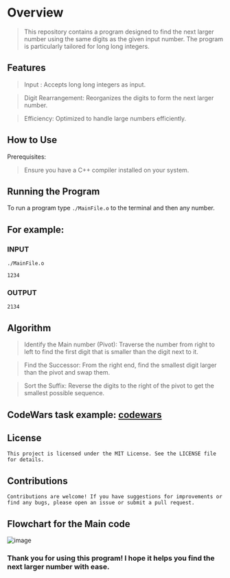 # Overview

> This repository contains a program designed to find the next larger number
using the same digits as the given input number. The program is particularly
tailored for long long integers.


## Features

> Input : Accepts long long integers as input.

> Digit Rearrangement: Reorganizes the digits to form the next larger number.

> Efficiency: Optimized to handle large numbers efficiently.

## How to Use
Prerequisites:

> Ensure you have a C++ compiler installed on your system.

## Running the Program

To run a program type `./MainFile.o` to the terminal and then any number.

## For example:
### INPUT
```
./MainFile.o
```
```
1234
```
### OUTPUT
```2134```
## Algorithm

> Identify the Main number (Pivot): Traverse the number from right to left to find the first digit that is smaller than the digit next to it.

> Find the Successor: From the right end, find the smallest digit larger than the pivot and swap them.

> Sort the Suffix: Reverse the digits to the right of the pivot to get the smallest possible sequence.

## CodeWars task example: [codewars](https://www.codewars.com/kata/55983863da40caa2c900004e)


## License
`This project is licensed under the MIT License. See the LICENSE file for details.`
## Contributions
`Contributions are welcome! If you have suggestions for improvements or find any bugs, please open an issue or submit a pull request.`


## Flowchart for the Main code
![image](https://github.com/Faysi505/Bigger-Number-with-the-dame-digits/assets/156437626/70999c7c-d3e1-475f-bd38-37d61025a104)


### Thank you for using this program! I hope it helps you find the next larger number with ease.
